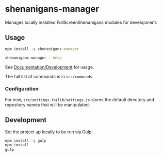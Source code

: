 # shenanigans-manager

Manages locally installed FullScreenShenanigans modules for development.

## Usage

```cmd
npm install -g shenanigans-manager

shenanigans-manager --help
```

See [Documentation/Development](https://github.com/FullScreenShenanigans/Documentation/blob/master/Development.md) for usage.

The full list of commands is in `src/commands`.

### Configuration

For now, `src/settings.ts`/`lib/settings.js` stores the default directory and repository names that will be manipulated.


## Development

Set the project up locally to be run via Gulp:

```cmd
npm install -g gulp
npm install
gulp
```
